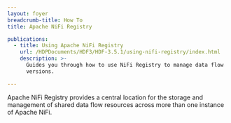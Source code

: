 ```yaml
---
layout: foyer
breadcrumb-title: How To
title: Apache NiFi Registry

publications:
  - title: Using Apache NiFi Registry
    url: /HDPDocuments/HDF3/HDF-3.5.1/using-nifi-registry/index.html
    description: >-
      Guides you through how to use NiFi Registry to manage data flow
      versions.

---
```


Apache NiFi Registry provides a central location for the storage and
management of shared data flow resources across more than one instance
of Apache NiFi.
